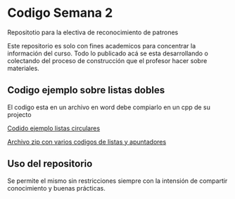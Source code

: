# Codigo Semana 2

 Repositotio para la electiva de reconocimiento de patrones

 Este repositorio es solo con fines academicos para concentrar la información del curso.
 Todo lo publicado acá se esta desarrollando o colectando del proceso de construcción que el profesor hacer sobre materiales.

## Codigo ejemplo sobre listas dobles

El codigo esta en un archivo en word debe compiarlo en un cpp de su projecto

[Codido ejemplo listas circulares](https://app.box.com/s/wurej6euluiro0wm2au2q3c4r9r7h8n6)

[Archivo zip con varios codigos de listas y apuntadores](https://app.box.com/s/g5yoa5rou888qidpkm1xvaz3lm2sk6x7)


 ## Uso del repositorio
 Se permite el mismo sin restricciones siempre con la intensión de compartir conocimiento y buenas prácticas.
 
